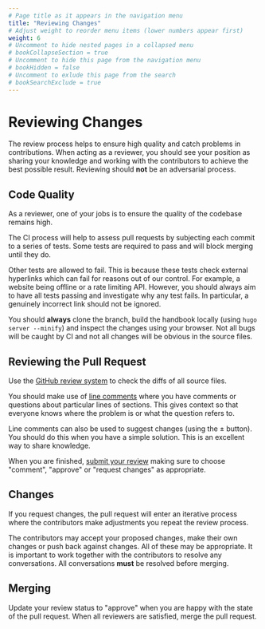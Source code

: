 ```yaml
---
# Page title as it appears in the navigation menu
title: "Reviewing Changes"
# Adjust weight to reorder menu items (lower numbers appear first)
weight: 6
# Uncomment to hide nested pages in a collapsed menu
# bookCollapseSection = true
# Uncomment to hide this page from the navigation menu
# bookHidden = false
# Uncomment to exlude this page from the search
# bookSearchExclude = true
---
```


# Reviewing Changes

The review process helps to ensure high quality and catch problems in
contributions. When acting as a reviewer, you should see your position as
sharing your knowledge and working with the contributors to achieve the best
possible result. Reviewing should **not** be an adversarial process.

## Code Quality

As a reviewer, one of your jobs is to ensure the quality of the codebase remains
high.

The CI process will help to assess pull requests by subjecting each commit to a
series of tests. Some tests are required to pass and will block merging until
they do.

Other tests are allowed to fail. This is because these tests check external
hyperlinks which can fail for reasons out of our control. For example, a website
being offline or a rate limiting API. However, you should always aim to have
all tests passing and investigate why any test fails. In particular, a genuinely
incorrect link should not be ignored.

You should **always** clone the branch, build the handbook locally (using `hugo
server --minify`) and inspect the changes using your browser. Not all bugs will
be caught by CI and not all changes will be obvious in the source files.

## Reviewing the Pull Request

Use the [GitHub review
system](https://docs.github.com/en/pull-requests/collaborating-with-pull-requests/reviewing-changes-in-pull-requests/reviewing-proposed-changes-in-a-pull-request)
to check the diffs of all source files.

You should make use of [line
comments](https://docs.github.com/en/pull-requests/collaborating-with-pull-requests/reviewing-changes-in-pull-requests/commenting-on-a-pull-request#adding-line-comments-to-a-pull-request)
where you have comments or questions about particular lines of sections. This
gives context so that everyone knows where the problem is or what the question
refers to.

Line comments can also be used to suggest changes (using the ± button). You
should do this when you have a simple solution. This is an excellent way to
share knowledge.

When you are finished, [submit your
review](https://docs.github.com/en/pull-requests/collaborating-with-pull-requests/reviewing-changes-in-pull-requests/reviewing-proposed-changes-in-a-pull-request#submitting-your-review)
making sure to choose "comment", "approve" or "request changes" as appropriate.

## Changes

If you request changes, the pull request will enter an iterative process where
the contributors make adjustments you repeat the review process.

The contributors may accept your proposed changes, make their own changes or
push back against changes. All of these may be appropriate. It is important to
work together with the contributors to resolve any conversations. All
conversations **must** be resolved before merging.

## Merging

Update your review status to "approve" when you are happy with the state of the
pull request. When all reviewers are satisfied, merge the pull request.
